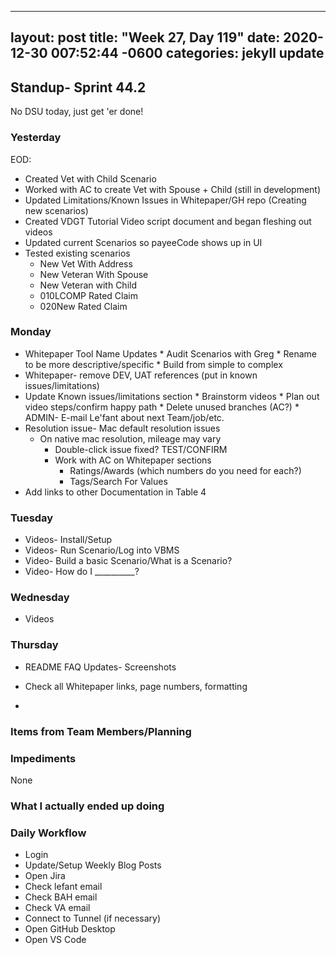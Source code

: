 
---
layout: post
title:  "Week 27, Day 119"
date:   2020-12-30 007:52:44 -0600
categories: jekyll update
---

## Standup- Sprint 44.2
  No DSU today, just get 'er done!
### Yesterday
EOD:
* Created Vet with Child Scenario
* Worked with AC to create Vet with Spouse + Child (still in development)
* Updated Limitations/Known Issues in Whitepaper/GH repo (Creating new scenarios)
* Created VDGT Tutorial Video script document and began fleshing out videos
* Updated current Scenarios so payeeCode shows up in UI
* Tested existing scenarios
  * New Vet With Address
  * New Veteran With Spouse
  * New Veteran with Child
  * 010LCOMP Rated Claim
  * 020New Rated Claim 

### Monday

* Whitepaper Tool Name Updates
      * Audit Scenarios with Greg
        * Rename to be more descriptive/specific
        * Build from simple to complex
* Whitepaper- remove DEV, UAT references (put in known issues/limitations)
* Update Known issues/limitations section
      * Brainstorm videos
      * Plan out video steps/confirm happy path
      * Delete unused branches (AC?)
      * ADMIN- E-mail Le'fant about next Team/job/etc.
* Resolution issue- Mac default resolution issues
  * On native mac resolution, mileage may vary
      * Double-click issue fixed? TEST/CONFIRM
      * Work with AC on Whitepaper sections
        * Ratings/Awards (which numbers do you need for each?)
        * Tags/Search For Values
* Add links to other Documentation in Table 4

### Tuesday
* Videos- Install/Setup
* Videos- Run Scenario/Log into VBMS
* Video- Build a basic Scenario/What is a Scenario?
* Video- How do I __________?

### Wednesday
* Videos

### Thursday
* README FAQ Updates- Screenshots  
* Check all Whitepaper links, page numbers, formatting

*  
### Items from Team Members/Planning
  
### Impediments
None
### What I actually ended up doing


### Daily Workflow
* Login
* Update/Setup Weekly Blog Posts
* Open Jira
* Check lefant email
* Check BAH email
* Check VA email
* Connect to Tunnel (if necessary)
* Open GitHub Desktop
* Open VS Code

